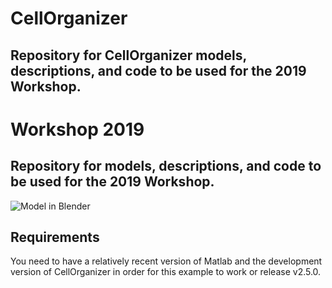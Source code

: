 # CellOrganizer
## Repository for CellOrganizer models, descriptions, and code to be used for the 2019 Workshop.

# Workshop 2019
## Repository for models, descriptions, and code to be used for the 2019 Workshop.

![Model in Blender](shared/model_001.gif?raw=true "Model in Blender")

## Requirements
  You need to have a relatively recent version of Matlab and the development
  version of CellOrganizer in order for this example to work or release v2.5.0.


